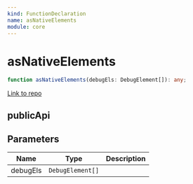 ```yaml
---
kind: FunctionDeclaration
name: asNativeElements
module: core
---
```


# asNativeElements

```ts
function asNativeElements(debugEls: DebugElement[]): any;
```

[Link to repo](https://github.com/timdeschryver/angular/blob/master/packages/core/src/debug/debug_node.ts#L184-L186)

## publicApi

## Parameters

| Name     | Type             | Description |
| -------- | ---------------- | ----------- |
| debugEls | `DebugElement[]` |             |

